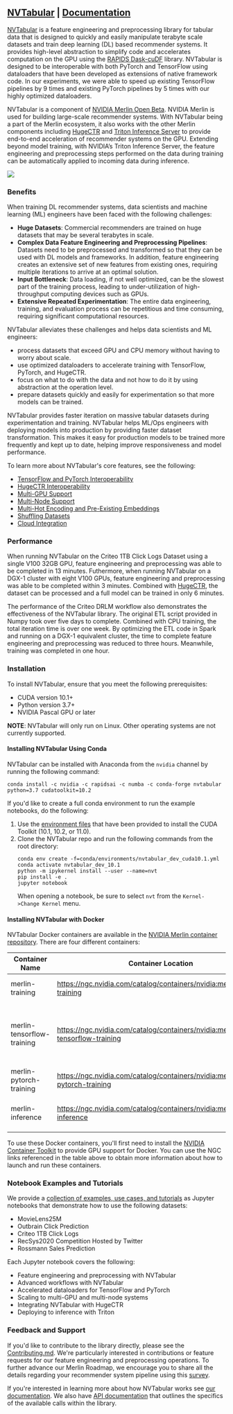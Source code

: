 ## [NVTabular](https://github.com/NVIDIA/NVTabular) | [Documentation](https://nvidia.github.io/NVTabular/main/Introduction.html)

[NVTabular](https://github.com/NVIDIA/NVTabular) is a feature engineering and preprocessing library for tabular data that is designed to quickly and easily manipulate terabyte scale datasets and train deep learning (DL) based recommender systems. It provides high-level abstraction to simplify code and accelerates computation on the GPU using the [RAPIDS Dask-cuDF](https://github.com/rapidsai/cudf/tree/main/python/dask_cudf) library. NVTabular is designed to be interoperable with both PyTorch and TensorFlow using dataloaders that have been developed as extensions of native framework code. In our experiments, we were able to speed up existing TensorFlow pipelines by 9 times and existing PyTorch pipelines by 5 times with our highly optimized dataloaders.

NVTabular is a component of [NVIDIA Merlin Open Beta](https://developer.nvidia.com/nvidia-merlin). NVIDIA Merlin is used for building large-scale recommender systems. With NVTabular being a part of the Merlin ecosystem, it also works with the other Merlin components including [HugeCTR](https://github.com/NVIDIA/HugeCTR) and [Triton Inference Server](https://github.com/NVIDIA/tensorrt-inference-server) to provide end-to-end acceleration of recommender systems on the GPU. Extending beyond model training, with NVIDIA’s Triton Inference Server, the feature engineering and preprocessing steps performed on the data during training can be automatically applied to incoming data during inference.

<img src='https://developer.nvidia.com/blog/wp-content/uploads/2020/07/recommender-system-training-pipeline-1.png'/>

### Benefits

When training DL recommender systems, data scientists and machine learning (ML) engineers have been faced with the following challenges:

* **Huge Datasets**: Commercial recommenders are trained on huge datasets that may be several terabytes in scale.
* **Complex Data Feature Engineering and Preprocessing Pipelines**: Datasets need to be preprocessed and transformed so that they can be used with DL models and frameworks. In addition, feature engineering creates an extensive set of new features from existing ones, requiring multiple iterations to arrive at an optimal solution.
* **Input Bottleneck**: Data loading, if not well optimized, can be the slowest part of the training process, leading to under-utilization of high-throughput computing devices such as GPUs.
* **Extensive Repeated Experimentation**: The entire data engineering, training, and evaluation process can be repetitious and time consuming, requiring significant computational resources.

NVTabular alleviates these challenges and helps data scientists and ML engineers:

* process datasets that exceed GPU and CPU memory without having to worry about scale.
* use optimized dataloaders to accelerate training with TensorFlow, PyTorch, and HugeCTR.
* focus on what to do with the data and not how to do it by using abstraction at the operation level.
* prepare datasets quickly and easily for experimentation so that more models can be trained.

NVTabular provides faster iteration on massive tabular datasets during experimentation and training. NVTabular helps ML/Ops engineers with deploying models into production by providing faster dataset transformation. This makes it easy for production models to be trained more frequently and kept up to date, helping improve responsiveness and model performance.

To learn more about NVTabular's core features, see the following:

* [TensorFlow and PyTorch Interoperability](docs/source/core_features.md#tensorflow-and-pytorch-interoperability)
* [HugeCTR Interoperability](docs/source/core_features.md#hugectr-interoperability)
* [Multi-GPU Support](docs/source/core_features.md#multi-gpu-support)
* [Multi-Node Support](docs/source/core_features.md#multi-node-support)
* [Multi-Hot Encoding and Pre-Existing Embeddings](docs/source/core_features.md#multi-hot-encoding-and-pre-existing-embeddings)
* [Shuffling Datasets](docs/source/core_features.md#shuffling-datasets)
* [Cloud Integration](docs/source/core_features.md#cloud-integration)

### Performance

When running NVTabular on the Criteo 1TB Click Logs Dataset using a single V100 32GB GPU, feature engineering and preprocessing was able to be completed in 13 minutes. Futhermore, when running NVTabular on a DGX-1 cluster with eight V100 GPUs, feature engineering and preprocessing was able to be completed within 3 minutes. Combined with [HugeCTR](http://www.github.com/NVIDIA/HugeCTR/), the dataset can be processed and a full model can be trained in only 6 minutes.

The performance of the Criteo DRLM workflow also demonstrates the effectiveness of the NVTabular library. The original ETL script provided in Numpy took over five days to complete. Combined with CPU training, the total iteration time is over one week. By optimizing the ETL code in Spark and running on a DGX-1 equivalent cluster, the time to complete feature engineering and preprocessing was reduced to three hours. Meanwhile, training was completed in one hour.

### Installation

To install NVTabular, ensure that you meet the following prerequisites:

* CUDA version 10.1+
* Python version 3.7+
* NVIDIA Pascal GPU or later

**NOTE**: NVTabular will only run on Linux. Other operating systems are not currently supported.

#### Installing NVTabular Using Conda

NVTabular can be installed with Anaconda from the ```nvidia``` channel by running the following command:

```
conda install -c nvidia -c rapidsai -c numba -c conda-forge nvtabular python=3.7 cudatoolkit=10.2
```

If you'd like to create a full conda environment to run the example notebooks, do the following:

1. Use the [environment files](https://github.com/NVIDIA/NVTabular/tree/main/conda/environments) that have been provided to install the CUDA Toolkit (10.1, 10.2, or 11.0). 
2. Clone the NVTabular repo and run the following commands from the root directory:
   ```
   conda env create -f=conda/environments/nvtabular_dev_cuda10.1.yml
   conda activate nvtabular_dev_10.1
   python -m ipykernel install --user --name=nvt
   pip install -e .
   jupyter notebook
   ```
   When opening a notebook, be sure to select `nvt` from the `Kernel->Change Kernel` menu.

#### Installing NVTabular with Docker

NVTabular Docker containers are available in the [NVIDIA Merlin container repository](https://ngc.nvidia.com/catalog/containers/nvidia:merlin). There are four different containers:


| Container Name             | Container Location | Functionality |
| -------------------------- | ------------------ | ------------- |
| merlin-training            | https://ngc.nvidia.com/catalog/containers/nvidia:merlin:merlin-training            | NVTabular and HugeCTR                                         |
| merlin-tensorflow-training | https://ngc.nvidia.com/catalog/containers/nvidia:merlin:merlin-tensorflow-training | NVTabular, TensorFlow, and HugeCTR Tensorflow Embedding plugin |
| merlin-pytorch-training    | https://ngc.nvidia.com/catalog/containers/nvidia:merlin:merlin-pytorch-training    | NVTabular and PyTorch                                         |
| merlin-inference           | https://ngc.nvidia.com/catalog/containers/nvidia:merlin:merlin-inference           | NVTabular, HugeCTR, and Triton Inference                       |

To use these Docker containers, you'll first need to install the [NVIDIA Container Toolkit](https://github.com/NVIDIA/nvidia-docker) to provide GPU support for Docker. You can use the NGC links referenced in the table above to obtain more information about how to launch and run these containers.

### Notebook Examples and Tutorials

We provide a [collection of examples, use cases, and tutorials](https://github.com/NVIDIA/NVTabular/tree/main/examples) as Jupyter notebooks that demonstrate how to use the following datasets:

* MovieLens25M
* Outbrain Click Prediction
* Criteo 1TB Click Logs
* RecSys2020 Competition Hosted by Twitter
* Rossmann Sales Prediction

Each Jupyter notebook covers the following:

* Feature engineering and preprocessing with NVTabular
* Advanced workflows with NVTabular
* Accelerated dataloaders for TensorFlow and PyTorch
* Scaling to multi-GPU and multi-node systems
* Integrating NVTabular with HugeCTR
* Deploying to inference with Triton

### Feedback and Support

If you'd like to contribute to the library directly, please see the [Contributing.md](https://github.com/NVIDIA/NVTabular/blob/main/CONTRIBUTING.md). We're particularly interested in contributions or feature requests for our feature engineering and preprocessing operations. To further advance our Merlin Roadmap, we encourage you to share all the details regarding your recommender system pipeline using this [survey](https://developer.nvidia.com/merlin-devzone-survey).

If you're interested in learning more about how NVTabular works see
[our documentation](https://nvidia.github.io/NVTabular/main/Introduction.html). We also have [API documentation](https://nvidia.github.io/NVTabular/main/api/index.html) that outlines the specifics of the available calls within the library.
